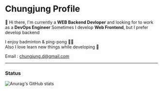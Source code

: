# Chungjung Profile

👋 Hi there, I'm currently a **WEB Backend Devloper** and looking for to work as a **DevOps Engineer** 
Sometimes I develop **Web Frontend**, but I prefer develop backend 

I enjoy badminton & ping-pong :tennis::tennis:  
Also I love learn new things while developing :sparkling_heart:

Email : chungjung.d@gmail.com


--------

### Status

![Anurag's GitHub stats](https://github-readme-stats.vercel.app/api?username=chungjung-d&show_icons=true&theme=flag-india)


<!--
**chungjung-d/chungjung-d** is a ✨ _special_ ✨ repository because its `README.md` (this file) appears on your GitHub profile.

Here are some ideas to get you started:

- 🔭 I’m currently working on ...
- 🌱 I’m currently learning ...
- 👯 I’m looking to collaborate on ...
- 🤔 I’m looking for help with ...
- 💬 Ask me about ...
- 📫 How to reach me: ...
- 😄 Pronouns: ...
- ⚡ Fun fact: ...
-->
